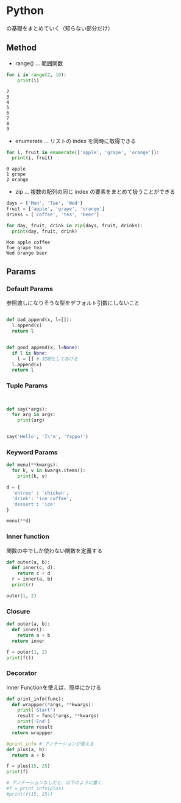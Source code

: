 # Python

の基礎をまとめていく（知らない部分だけ）


## Method

- range() ... 範囲関数

```python
for i in range(2, 10):
    print(i)
```

```text
2
3
4
5
6
7
8
9
```

- enumerate ... リストの index を同時に取得できる

```python
for i, fruit in enumerate(['apple', 'grape', 'orange']):
  print(i, fruit)
```

```text
0 apple
1 grape
2 orange
```

- zip ... 複数の配列の同じ index の要素をまとめて扱うことができる

```python
days = ['Mon', 'Tue', 'Wed']
fruit = ['apple', 'grape', 'orange']
drinks = ['coffee', 'tea', 'beer']

for day, fruit, drink in zip(days, fruit, drinks):
  print(day, fruit, drink)
```

```text
Mon apple coffee
Tue grape tea
Wed orange beer
```

## Params

### Default Params

参照渡しになりそうな型をデフォルト引数にしないこと

```python

def bad_append(x, l=[]):
  l.append(x)
  return l


def good_append(x, l=None):
  if l is None:
    l = [] # 初期化してあげる
  l.append(x)
  return l

```

### Tuple Params

```python


def say(*args):
  for arg in args:
    print(arg)


say('Hello', 'I\'m', 'Yappo!')
```

### Keyword Params

```python
def menu(**kwargs):
  for k, v in kwargs.items():
    print(k, v)

d = {
  'entree' : 'chicken',
  'drink': 'ice coffee',
  'dessert': 'ice'
}

menu(**d)
```

### Inner function

関数の中でしか使わない関数を定義する

```python
def outer(a, b):
  def inner(c, d):
    return c + d
  r = inner(a, b)
  print(r)

outer(1, 2)
```


### Closure

```python
def outer(a, b):
  def inner():
    return a + b
  return inner

f = outer(1, 2)
print(f())
```

### Decorator

Inner Functionを使えば、簡単にかける

```python
def print_info(func):
  def wrappper(*args, **kwargs):
    print('Start')
    result = func(*args, **kwargs)
    print('End')
    return result
  return wrappper

@print_info # アノテーションが使える
def plus(a, b):
  return a + b

f = plus(15, 25)
print(f)

# アノテーションなしだと、以下のように書く
#f = print_info(plus)
#print(f(15, 25))
```
